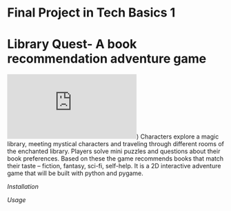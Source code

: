 # Final Project in Tech Basics 1
# Library Quest- A book recommendation adventure game

![image](https://www.freepik.com/premium-ai-image/ping-pong-rackets-ball-pastel_176310867.htm))
Characters explore a magic library, meeting mystical characters and traveling through different rooms of the enchanted library. 
Players solve mini puzzles and questions about their book preferences. 
Based on these the game recommends books that match their taste – fiction, fantasy, sci-fi, self-help. 
It is a 2D interactive adventure game that will be built with python and pygame. 

_Installation_

_Usage_


